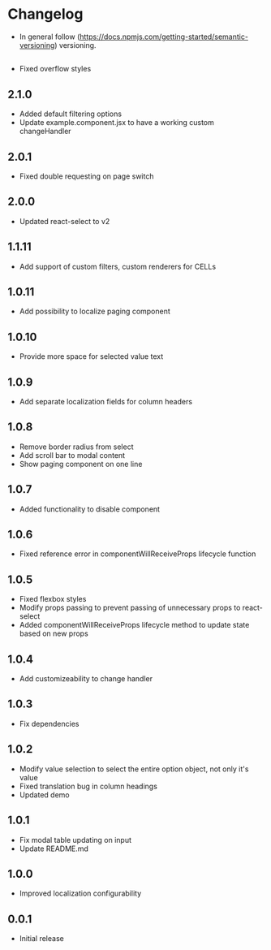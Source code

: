 # Changelog

* In general follow (https://docs.npmjs.com/getting-started/semantic-versioning) versioning.

## <next>
* Fixed overflow styles

## 2.1.0
* Added default filtering options
* Update example.component.jsx to have a working custom changeHandler

## 2.0.1
* Fixed double requesting on page switch

## 2.0.0
* Updated react-select to v2

## 1.1.11
* Add support of custom filters, custom renderers for CELLs

## 1.0.11
* Add possibility to localize paging component

## 1.0.10
* Provide more space for selected value text

## 1.0.9
* Add separate localization fields for column headers

## 1.0.8
* Remove border radius from select
* Add scroll bar to modal content
* Show paging component on one line

## 1.0.7
* Added functionality to disable component

## 1.0.6
* Fixed reference error in componentWillReceiveProps lifecycle function

## 1.0.5
* Fixed flexbox styles
* Modify props passing to prevent passing of unnecessary props to react-select
* Added componentWillReceiveProps lifecycle method to update state based on new props

## 1.0.4
* Add customizeability to change handler

## 1.0.3
* Fix dependencies

## 1.0.2
* Modify value selection to select the entire option object, not only it's value
* Fixed translation bug in column headings
* Updated demo

## 1.0.1
* Fix modal table updating on input
* Update README.md

## 1.0.0
* Improved localization configurability

## 0.0.1
* Initial release
